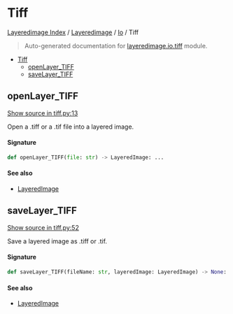 # Tiff

[Layeredimage Index](../../README.md#layeredimage-index) / [Layeredimage](../index.md#layeredimage) / [Io](./index.md#io) / Tiff

> Auto-generated documentation for [layeredimage.io.tiff](../../../../layeredimage/io/tiff.py) module.

- [Tiff](#tiff)
  - [openLayer_TIFF](#openlayer_tiff)
  - [saveLayer_TIFF](#savelayer_tiff)

## openLayer_TIFF

[Show source in tiff.py:13](../../../../layeredimage/io/tiff.py#L13)

Open a .tiff or a .tif file into a layered image.

#### Signature

```python
def openLayer_TIFF(file: str) -> LayeredImage: ...
```

#### See also

- [LayeredImage](../layeredimage.md#layeredimage)



## saveLayer_TIFF

[Show source in tiff.py:52](../../../../layeredimage/io/tiff.py#L52)

Save a layered image as .tiff or .tif.

#### Signature

```python
def saveLayer_TIFF(fileName: str, layeredImage: LayeredImage) -> None: ...
```

#### See also

- [LayeredImage](../layeredimage.md#layeredimage)